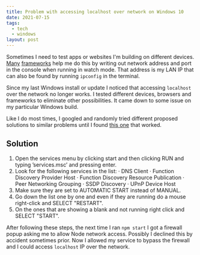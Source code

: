 ```yaml
---
title: Problem with accessing localhost over network on Windows 10
date: 2021-07-15
tags:
  - tech
  - windows
layout: post
---
```


Sometimes I need to test apps or websites I'm building on different devices. [Many](https://create-react-app.dev/) [frameworks](https://preactjs.com/cli/) help me do this by writing out network address and port in the console when running in watch mode. That address is my LAN IP that can also be found by running `ipconfig` in the terminal.

Since my last Windows install or update I noticed that accessing `localhost` over the network no longer works. I tested different devices, browsers and frameworks to eliminate other possibilities. It came down to some issue on my particular Windows build.

Like I do most times, I googled and randomly tried different proposed solutions to similar problems until I found [this one](https://www.tenforums.com/network-sharing/31427-win-10-update-kb3120677.html#post479597) that worked.

## Solution

1. Open the services menu by clicking start and then clicking RUN and typing ’services.msc’ and pressing enter.
2. Look for the following services in the list:
  · DNS Client
  · Function Discovery Provider Host
  · Function Discovery Resource Publication
  · Peer Networking Grouping
  · SSDP Discovery
  · UPnP Device Host
3. Make sure they are set to AUTOMATIC START instead of MANUAL.
4. Go down the list one by one and even if they are running do a mouse right-click and SELECT "RESTART".
5. On the ones that are showing a blank and not running right click and SELECT "START".

After following these steps, the next time I ran `npm start` I got a firewall popup asking me to allow Node network access. Possibly I declined this by accident sometimes prior. Now I allowed my service to bypass the firewall and I could access `localhost` IP over the network.
